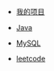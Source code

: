 - [我的项目](docs/project/Project.md)

- [Java](docs/Java/)

- [MySQL](docs/MySQL/)

- [leetcode](docs/刷题/)